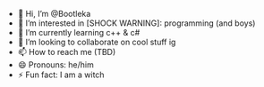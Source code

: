 - 👋 Hi, I’m @Bootleka
- 👀 I’m interested in [SHOCK WARNING]: programming (and boys)
- 🌱 I’m currently learning c++ & c#
- 💞️ I’m looking to collaborate on cool stuff ig
- 📫 How to reach me (TBD)
- 😄 Pronouns: he/him
- ⚡ Fun fact: I am a witch

<!---
Bootleka/Bootleka is a ✨ special ✨ repository because its `README.md` (this file) appears on your GitHub profile.
You can click the Preview link to take a look at your changes.
--->
